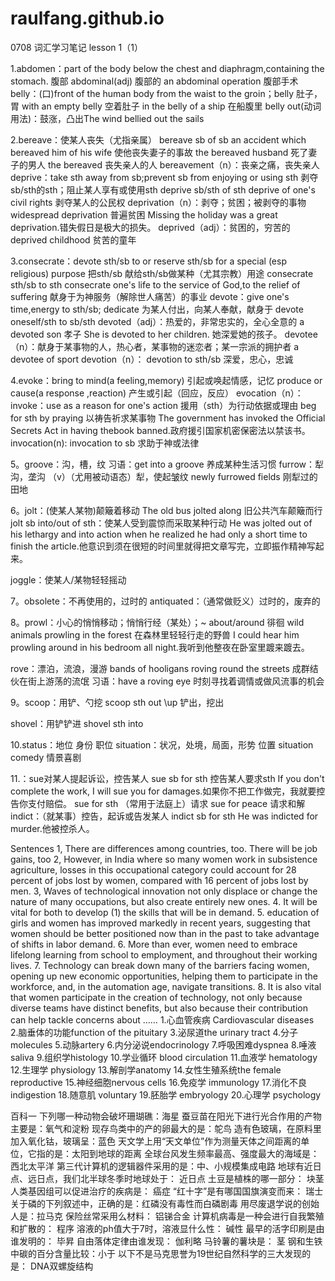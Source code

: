 # raulfang.github.io
0708
词汇学习笔记 lesson 1（1）

1.abdomen：part of the body below the chest and diaphragm,containing the stomach. 腹部
abdominal(adj) 腹部的 an abdominal operation 腹部手术 
belly：(口)front of the human body from the waist to the groin；belly 肚子，胃
with an empty belly 空着肚子
in the belly of a ship 在船腹里
belly out(动词用法)：鼓涨，凸出The wind bellied out the sails

2.bereave：使某人丧失（尤指亲属） bereave sb of sb an accident which bereaved him of his wife 使他丧失妻子的事故
the bereaved husband 死了妻子的男人
the bereaved 丧失亲人的人
bereavement（n）：丧亲之痛，丧失亲人
deprive：take sth away from sb;prevent sb from enjoying or using sth 剥夺sb/sth的sth；阻止某人享有或使用sth 
deprive sb/sth of sth
deprive of one's civil rights 剥夺某人的公民权
deprivation（n）：剥夺；贫困；被剥夺的事物
widespread deprivation 普遍贫困
Missing the holiday was a great deprivation.错失假日是极大的损失。
deprived（adj）：贫困的，穷苦的 deprived childhood 贫苦的童年

3.consecrate：devote sth/sb to or reserve sth/sb for a special (esp religious) purpose 把sth/sb 献给sth/sb做某种（尤其宗教）用途 consecrate sth/sb to sth 
consecrate one's life to the service of God,to the relief of suffering 献身于为神服务（解除世人痛苦）的事业
devote：give one's time,energy to sth/sb; dedicate 为某人付出，向某人奉献，献身于 devote oneself/sth to sb/sth 
devoted（adj）：热爱的，非常忠实的，全心全意的 a devoted son 孝子
She is devoted to her children. 她深爱她的孩子。
devotee（n）：献身于某事物的人，热心者，某事物的迷恋者；某一宗派的拥护者 a devotee of sport
devotion（n）： devotion to sth/sb 深爱，忠心，忠诚

4.evoke：bring to mind(a feeling,memory) 引起或唤起情感，记忆
produce or cause(a response ,reaction) 产生或引起（回应，反应）
evocation（n）：
invoke：use as a reason for one's action 援用（sth）为行动依据或理由
beg for sth by praying 以祷告祈求某事物
The government has invoked the Official Secrets Act in having thebook banned.政府援引国家机密保密法以禁该书。
invocation(n): invocation to sb 求助于神或法律

5。groove：沟，槽，纹
习语：get into a groove 养成某种生活习惯
furrow：犁沟，垄沟
（v）（尤用被动语态）犁，使起皱纹 
newly furrowed fields 刚犁过的田地

6。jolt：(使某人某物)颠簸着移动
The old bus jolted along 旧公共汽车颠簸而行
jolt sb into/out of sth：使某人受到震惊而采取某种行动
He was jolted out of his lethargy and into action when he realized he had only a short time to finish the article.他意识到须在很短的时间里就得把文章写完，立即振作精神写起来。

joggle：使某人/某物轻轻摇动

7。obsolete：不再使用的，过时的
antiquated：（通常做贬义）过时的，废弃的

8。prowl：小心的悄悄移动；悄悄行经（某处）；~ about/around 徘徊
wild animals prowling in the forest 在森林里轻轻行走的野兽
I could hear him prowling around in his bedroom all night.我听到他整夜在卧室里踱来踱去。

rove：漂泊，流浪，漫游
bands of hooligans roving round the streets 成群结伙在街上游荡的流氓
习语：have a roving eye 时刻寻找着调情或做风流事的机会

9。scoop：用铲、勺挖
scoop sth out \up 铲出，挖出

shovel：用铲铲进 shovel sth into 

10.status：地位 身份 职位
situation：状况，处境，局面，形势 位置
situation comedy 情景喜剧

11.：sue对某人提起诉讼，控告某人 sue sb for sth 控告某人要求sth
If you don't complete the work, I will sue you for damages.如果你不把工作做完，我就要控告你支付赔偿。
sue for sth （常用于法庭上）请求 sue for peace 请求和解
indict：（就某事）控告，起诉或告发某人 indict sb for sth 
He was indicted for murder.他被控杀人。
 
Sentences
1, There are differences among countries, too.
There will be job gains, too
2, However, in India where so many women work in subsistence agriculture, losses in this occupational category could account for 28 percent of jobs lost by women, compared with 16 percent of jobs lost by men.
3, Waves of technological innovation not only displace or change the nature of many occupations, but also create entirely new ones.
4.  It will be vital for both to develop (1) the skills that will be in demand.
5.  education of girls and women has improved markedly in recent years, suggesting that women should be better positioned now than in the past to take advantage of shifts in labor demand. 
6. More than ever, women need to embrace lifelong learning from school to employment, and throughout their working lives.
7. Technology can break down many of the barriers facing women, opening up new economic opportunities, helping them to participate in the workforce, and, in the automation age, navigate transitions. 
8. It is also vital that women participate in the creation of technology, not only because diverse teams have distinct benefits, but also because their contribution can help tackle concerns about ……
1.心血管疾病 Cardiovascular diseases           
2.脑垂体的功能function of the pituitary
3.泌尿道the urinary tract 
4.分子molecules
5.动脉artery
6.内分泌说endocrinology
7.呼吸困难dyspnea
8.唾液 saliva
9.组织学histology
10.学业循环 blood circulation
11.血液学 hematology
12.生理学 physiology
13.解剖学anatomy
14.女性生殖系统the female reproductive
15.神经细胞nervous cells
16.免疫学   immunology
17.消化不良 indigestion
18.随意肌    voluntary
19.胚胎学   embryology
20.心理学    psychology


百科一
下列哪一种动物会破坏珊瑚礁：海星
蚕豆苗在阳光下进行光合作用的产物主要是：氧气和淀粉
现存鸟类中的产的卵最大的是：鸵鸟
造有色玻璃，在原料里加入氧化钴，玻璃呈：蓝色
天文学上用“天文单位”作为测量天体之间距离的单位，它指的是：太阳到地球的距离
全球台风发生频率最高、强度最大的海域是：西北太平洋
第三代计算机的逻辑器件采用的是：中、小规模集成电路
地球有近日点、远日点，我们北半球冬季时地球处于： 近日点
土豆是植株的哪一部分： 块茎
人类基因组可以促进治疗的疾病是： 癌症
“红十字”是有哪国国旗演变而来： 瑞士
关于磷的下列叙述中，正确的是：红磷没有毒性而白磷剧毒
用尽废退学说的创始人是：拉马克
保险丝常采用么材料： 铝锑合金
计算机病毒是一种会进行自我繁殖和扩散的： 程序
溶液的ph值大于7时，溶液显什么性： 碱性
最早的活字印刷是由谁发明的： 毕昇
自由落体定律由谁发现： 伽利略
马铃薯的薯块是： 茎
钢和生铁中碳的百分含量比较：小于
以下不是马克思誉为19世纪自然科学的三大发现的是： DNA双螺旋结构

